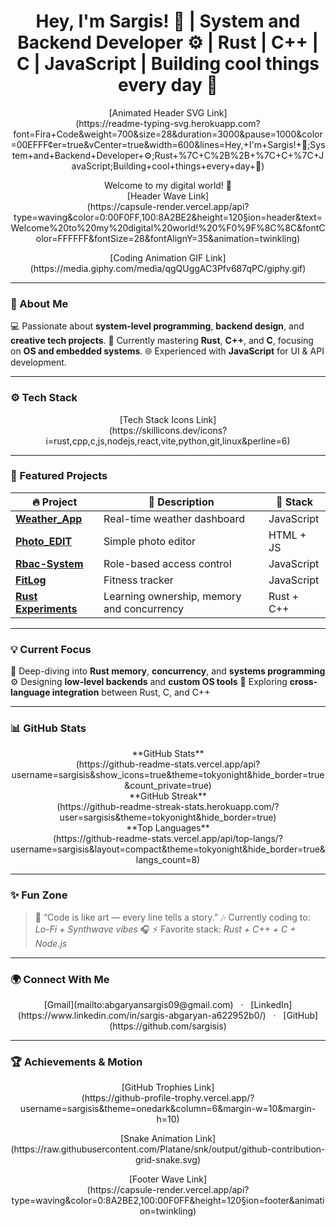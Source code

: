 <h1 align="center">
  Hey, I'm Sargis! 👋 | System and Backend Developer ⚙️ | Rust | C++ | C | JavaScript | Building cool things every day 🚀
</h1>
<p align="center">
  [Animated Header SVG Link]
  <br>
  (https://readme-typing-svg.herokuapp.com?font=Fira+Code&weight=700&size=28&duration=3000&pause=1000&color=00EFFF&center=true&vCenter=true&width=600&lines=Hey,+I'm+Sargis!+👋;System+and+Backend+Developer+⚙️;Rust+%7C+C%2B%2B+%7C+C+%7C+JavaScript;Building+cool+things+every+day+🚀)
</p>

<p align="center">
  Welcome to my digital world! 🌌
  <br>
  [Header Wave Link]
  <br>
  (https://capsule-render.vercel.app/api?type=waving&color=0:00F0FF,100:8A2BE2&height=120&section=header&text=Welcome%20to%20my%20digital%20world!%20%F0%9F%8C%8C&fontColor=FFFFFF&fontSize=28&fontAlignY=35&animation=twinkling)
</p>

<p align="center">
  [Coding Animation GIF Link]
  <br>
  (https://media.giphy.com/media/qgQUggAC3Pfv687qPC/giphy.gif)
</p>

---

### 🧠 About Me
💻 Passionate about **system-level programming**, **backend design**, and **creative tech projects**.
🦀 Currently mastering **Rust**, **C++**, and **C**, focusing on **OS and embedded systems**.
🌐 Experienced with **JavaScript** for UI & API development.

---

### ⚙️ Tech Stack

<p align="center">
  [Tech Stack Icons Link]
  <br>
  (https://skillicons.dev/icons?i=rust,cpp,c,js,nodejs,react,vite,python,git,linux&perline=6)
</p>

---

### 🚀 Featured Projects

| 🔥 Project | 💬 Description | 🧠 Stack |
|-------------|----------------|----------|
| [**Weather_App**](https://github.com/sargisis/Weather_App) | Real-time weather dashboard | JavaScript |
| [**Photo_EDIT**](https://github.com/sargisis/Photo_EDIT) | Simple photo editor | HTML + JS |
| [**Rbac-System**](https://github.com/sargisis/Rbac-System) | Role-based access control | JavaScript |
| [**FitLog**](https://github.com/sargisis/FitLog) | Fitness tracker | JavaScript |
| [**Rust Experiments**](https://github.com/sargisis) | Learning ownership, memory and concurrency | Rust + C++ |

---

### 💡 Current Focus

🦀 Deep-diving into **Rust memory**, **concurrency**, and **systems programming**
⚙️ Designing **low-level backends** and **custom OS tools**
🧠 Exploring **cross-language integration** between Rust, C, and C++

---

### 📊 GitHub Stats

<div align="center">
  **GitHub Stats**
  <br>
  (https://github-readme-stats.vercel.app/api?username=sargisis&show_icons=true&theme=tokyonight&hide_border=true&count_private=true)
  <br>
  **GitHub Streak**
  <br>
  (https://github-readme-streak-stats.herokuapp.com/?user=sargisis&theme=tokyonight&hide_border=true)
</div>

<div align="center">
  **Top Languages**
  <br>
  (https://github-readme-stats.vercel.app/api/top-langs/?username=sargisis&layout=compact&theme=tokyonight&hide_border=true&langs_count=8)
</div>

---

### ✨ Fun Zone

> 🧩 “Code is like art — every line tells a story.”
🎶 Currently coding to: *Lo-Fi + Synthwave vibes* 🎧
⚡ Favorite stack: *Rust + C++ + C + Node.js*

---

### 🌍 Connect With Me
<p align="center">
  [Gmail](mailto:abgaryansargis09@gmail.com)
  &nbsp;&nbsp;&middot;&nbsp;&nbsp;
  [LinkedIn](https://www.linkedin.com/in/sargis-abgaryan-a622952b0/)
  &nbsp;&nbsp;&middot;&nbsp;&nbsp;
  [GitHub](https://github.com/sargisis)
</p>

---

### 🏆 Achievements & Motion

<p align="center">
  [GitHub Trophies Link]
  <br>
  (https://github-profile-trophy.vercel.app/?username=sargisis&theme=onedark&column=6&margin-w=10&margin-h=10)
</p>

<p align="center">
  [Snake Animation Link]
  <br>
  (https://raw.githubusercontent.com/Platane/snk/output/github-contribution-grid-snake.svg)
</p>

<p align="center">
  [Footer Wave Link]
  <br>
  (https://capsule-render.vercel.app/api?type=waving&color=0:8A2BE2,100:00F0FF&height=120&section=footer&animation=twinkling)
</p>
